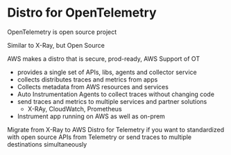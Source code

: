 # Distro for OpenTelemetry
OpenTelemetry is open source project

Similar to X-Ray, but Open Source

AWS makes a distro that is secure, prod-ready, AWS Support of OT

* provides a single set of APIs, libs, agents and collector service
* collects distributes traces and metrics from apps
* Collects metadata from AWS resources and services
* Auto Instrumentation Agents to collect traces without changing code
* send traces and metrics to multiple services and partner solutions
    * X-RAy, CloudWatch, Prometheus
* Instrument app running on AWS as well as on-prem

Migrate from X-Ray to AWS Distro for Telemetry if you want to standardized with open source APIs from Telemetry or send traces to multiple destinations simultaneously


